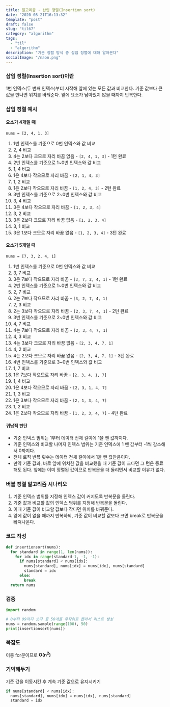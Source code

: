 ```yaml
---
title: 알고리즘 - 삽입 정렬(Insertion sort)
date: "2020-08-21T16:13:32"
template: "post"
draft: false
slug: "til67"
category: "algorithm"
tags:
  - "til"
  - "algorithm"
description: "기본 정렬 방식 중 삽입 정렬에 대해 알아본다"
socialImage: "/naon.png"
---
```


### 삽입 정렬(Insertion sort)이란
1번 인덱스(두 번째 인덱스)부터 시작해 앞에 있는 모든 값과 비교한다. 기준 값보다 큰 값을 만나면 위치를 바꿔준다. 앞에 요소가 남아있지 않을 때까지 반복한다.

### 삽입 정렬 예시
#### 요소가 4개일 때
`nums = [2, 4, 1, 3]`

1. 1번 인덱스를 기준으로 0번 인덱스와 값 비교
2. 2, 4 비교
3. 4는 2보다 크므로 자리 바꿈 없음 - `[2, 4, 1, 3]` - 1턴 완료
4. 2번 인덱스를 기준으로 1~0번 인덱스와 값 비교
5. 1, 4 비교
6. 1은 4보다 작으므로 자리 바꿈 - `[2, 1, 4, 3]`
7. 1, 2 비교
8. 1은 2보다 작으므로 자리 바꿈 - `[1, 2, 4, 3]` - 2턴 완료
9. 3번 인덱스를 기준으로 2~0번 인덱스와 값 비교
10. 3, 4 비교
11. 3은 4보다 작으므로 자리 바꿈 - `[1, 2, 3, 4]`
12. 3, 2 비교
13. 3은 2보다 크므로 자리 바꿈 없음 - `[1, 2, 3, 4]`
14. 3, 1 비교
15. 3은 1보다 크므로 자리 바꿈 없음 - `[1, 2, 3, 4]` - 3턴 완료

#### 요소가 5개일 때
`nums = [7, 3, 2, 4, 1]`

1. 1번 인덱스를 기준으로 0번 인덱스와 값 비교
2. 3, 7 비교
3. 3은 7보다 작으므로 자리 바꿈 - `[3, 7, 2, 4, 1]` - 1턴 완료
4. 2번 인덱스를 기준으로 1~0번 인덱스와 값 비교
5. 2, 7 비교
6. 2는 7보다 작으므로 자리 바꿈 - `[3, 2, 7, 4, 1]`
7. 2, 3 비교
8. 2는 3보다 작으므로 자리 바꿈 - `[2, 3, 7, 4, 1]` - 2턴 완료
9. 3번 인덱스를 기준으로 2~0번 인덱스와 값 비교
10. 4, 7 비교
11. 4는 7보다 작으므로 자리 바꿈 - `[2, 3, 4, 7, 1]`
12. 4, 3 비교
13. 4는 3보다 크므로 자리 바꿈 없음 - `[2, 3, 4, 7, 1]`
14. 4, 2 비교
15. 4는 2보다 크므로 자리 바꿈 없음 - `[2, 3, 4, 7, 1]` - 3턴 완료
16. 4번 인덱스를 기준으로 3~0번 인덱스와 값 비교
17. 1, 7 비교
18. 1은 7보다 작으므로 자리 바꿈 - `[2, 3, 4, 1, 7]`
19. 1, 4 비교
20. 1은 4보다 작으므로 자리 바꿈 - `[2, 3, 1, 4, 7]`
21. 1, 3 비교
22. 1은 3보다 작으므로 자리 바꿈 - `[2, 1, 3, 4, 7]`
23. 1, 2 비교
24. 1은 2보다 작으므로 자리 바꿈 - `[1, 2, 3, 4, 7]` - 4턴 완료

#### 귀납적 판단
- 기준 인덱스 범위는 1부터 데이터 전체 길이에 1을 뺀 값까지다.
- 기준 인덱스와 비교할 나머지 인덱스 범위는 기준 인덱스에 1 뺀 값부터 -1씩 감소해서 0까지다.
- 전체 로직 반복 횟수는 데이터 전체 길이에서 1을 뺀 값만큼이다.
- 만약 기준 값과, 바로 앞에 위치한 값을 비교했을 때 기준 값이 크다면 그 턴은 종료해도 된다. 앞에는 이미 정렬된 값이므로 반복문을 더 돌리면서 비교할 이유가 없다.

### 버블 정렬 알고리즘 시나리오
1. 기준 인덱스 범위를 지정해 인덱스 값이 커지도록 반복문을 돌린다.
2. 기준 값과 비교할 값의 인덱스 범위를 지정해 반복문을 돌린다.
3. 이때 기준 값이 비교할 값보다 작다면 위치를 바꿔준다.
4. 앞에 값이 없을 때까지 반복하되, 기준 값이 비교할 값보다 크면 break로 반복문을 빠져나온다.

### 코드 작성
```python
def insertionsort(nums):
  for standard in range(1, len(nums)):
    for idx in range(standard-1, -1, -1):
      if nums[standard] < nums[idx]:
        nums[standard], nums[idx] = nums[idx], nums[standard]
        standard = idx
      else:
        break
  return nums
```

### 검증
```python
import random

# 0부터 99까지 숫자 중 50개를 무작위로 뽑아서 리스트 생성
nums = random.sample(range(100), 50)
print(insertionsort(nums))
```

### 복잡도
이중 for문이므로 **O(n<sup>2</sup>)**

### 기억해두기
기준 값을 이동시킨 후 계속 기준 값으로 유지시키기
```python
if nums[standard] < nums[idx]:
  nums[standard], nums[idx] = nums[idx], nums[standard]
  standard = idx
```